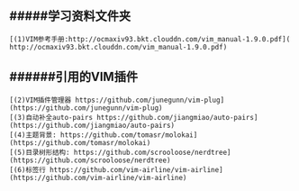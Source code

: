#####学习资料文件夹
---
	[(1)VIM参考手册:http://ocmaxiv93.bkt.clouddn.com/vim_manual-1.9.0.pdf]( http://ocmaxiv93.bkt.clouddn.com/vim_manual-1.9.0.pdf)
	
######引用的VIM插件
---
	[(2)VIM插件管理器 https://github.com/junegunn/vim-plug](https://github.com/junegunn/vim-plug)
	[(3)自动补全auto-pairs https://github.com/jiangmiao/auto-pairs](https://github.com/jiangmiao/auto-pairs)
	[(4)主题背景: https://github.com/tomasr/molokai](https://github.com/tomasr/molokai)
	[(5)目录树形结构: https://github.com/scrooloose/nerdtree](https://github.com/scrooloose/nerdtree)
	[(6)标签行 https://github.com/vim-airline/vim-airline](https://github.com/vim-airline/vim-airline)